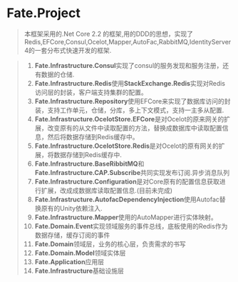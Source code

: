 ﻿# Fate.Project 
> 本框架采用的.Net Core 2.2 的框架,用的DDD的思想，实现了Redis,EFCore,Consul,Ocelot,Mapper,AutoFac,RabbitMQ,IdentityServer4的一套分布式快速开发的框架.

> 1. <b>Fate.Infrastructure.Consul</b>实现了consul的服务发现和服务注册，还有数据的仓储.
> 2. <b>Fate.Infrastructure.Redis</b>使用<b>StackExchange.Redis</b>实现对Redis访问层的封装，客户端支持集群的配置。
> 3. <b>Fate.Infrastructure.Repository</b>使用EFCore来实现了数据库访问的封装，支持工作单元，仓储，分库，多上下文模式，支持一主多从配置.
> 4. <b>Fate.Infrastructure.OcelotStore.EFCore</b>是对Ocelot的原来网关的扩展，改变原有的从文件中读取配置的方法，替换成数据库中读取配置信息，然后将数据存储到Redis缓存中。
> 5. <b>Fate.Infrastructure.OcelotStore.Redis</b>是对Ocelot的原有网关的扩展，将数据存储到Redis缓存中.
> 6. <b>Fate.Infrastructure.BaseRibbitMQ</b>和<b>Fate.Infrastructure.CAP.Subscribe</b>共同实现发布订阅.异步消息队列
> 7. <b>Fate.Infrastructure.Configuration</b>是对Core原有的配置信息获取进行扩展，改成成数据库读取配置信息.(目前未完成)
> 8. <b>Fate.Infrastructure.AutofacDependencyInjection</b>使用Autofac替换原有的Unity依赖注入.
> 9. <b>Fate.Infrastructure.Mapper</b>使用的AutoMapper进行实体映射。
> 10. <b>Fate.Domain.Event</b>实现领域服务的事件总线，底板使用的Redis作为数据存储，缓存订阅的事件
> 11. <b>Fate.Domain</b>领域层，业务的核心层，负责需求的书写
> 12. <b>Fate.Domain.Model</b>领域实体层
> 13. <b>Fate.Application</b>应用层
> 14. <b>Fate.Infrastructure</b>基础设施层